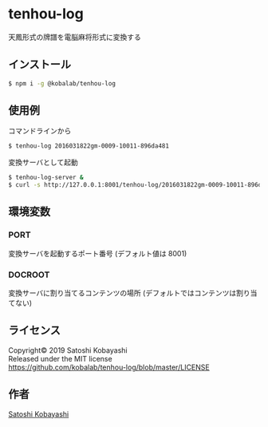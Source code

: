 # tenhou-log

天鳳形式の牌譜を電脳麻将形式に変換する

## インストール
```sh
$ npm i -g @kobalab/tenhou-log
```
## 使用例
コマンドラインから
```sh
$ tenhou-log 2016031822gm-0009-10011-896da481
```
変換サーバとして起動
```sh
$ tenhou-log-server &
$ curl -s http://127.0.0.1:8001/tenhou-log/2016031822gm-0009-10011-896da481.json
```

## 環境変数

### PORT
変換サーバを起動するポート番号 (デフォルト値は 8001)

### DOCROOT
変換サーバに割り当てるコンテンツの場所 (デフォルトではコンテンツは割り当てない)

## ライセンス
Copyright© 2019 Satoshi Kobayashi<br>
Released under the MIT license<br>
https://github.com/kobalab/tenhou-log/blob/master/LICENSE

## 作者
[Satoshi Kobayashi](https://github.com/kobalab)

